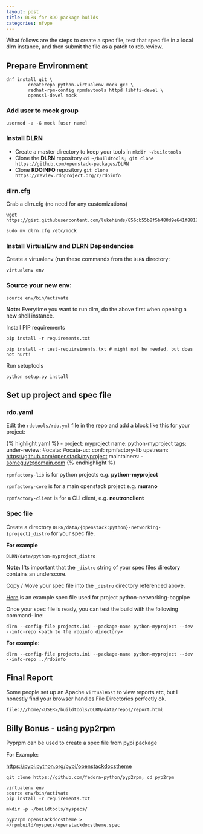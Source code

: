 ```yaml
---
layout: post
title: DLRN for RDO package builds
categories: nfvpe
---
```


What follows are the steps to create a spec file, test that spec file in a local
dlrn instance, and then submit the file as a patch to rdo.review.

## Prepare Environment

    dnf install git \
            createrepo python-virtualenv mock gcc \
            redhat-rpm-config rpmdevtools httpd libffi-devel \
            openssl-devel mock

### Add user to mock group

    usermod -a -G mock [user name]


### Install DLRN

-   Create a master directory to keep your tools in `mkdir ~/buildtools`
-   Clone the **DLRN** repository `cd ~/buildtools; git clone https://github.com/openstack-packages/DLRN`
-   Clone **RDOINFO** repository `git clone https://review.rdoproject.org/r/rdoinfo`


### dlrn.cfg

Grab a dlrn.cfg (no need for any customizations)

```
wget https://gist.githubusercontent.com/lukehinds/856cb55b8f5b480d9e641f8812749178/raw/97f813e30c89090247e5eb4d5bdca2c087b377a1/dlrn.cfg

sudo mv dlrn.cfg /etc/mock
```


### Install VirtualEnv and DLRN Dependencies

Create a virtualenv (run these commands from the `DLRN` directory:

```
virtualenv env
```

### Source your new env:

```
source env/bin/activate
```

**Note:** Everytime you want to run dlrn, do the above first when opening a new shell instance.

Install PIP requirements

```
pip install -r requirements.txt

pip install -r test-requireiments.txt # might not be needed, but does not hurt!
```

Run setuptools

    python setup.py install


## Set up project and spec file

### rdo.yaml

Edit the `rdotools/rdo.yml` file in the repo and add a block like this for your project:

{% highlight yaml %}
    - project: myproject
      name: python-myproject
      tags:
        under-review:
        #ocata:
        #ocata-uc:
      conf: rpmfactory-lib
      upstream: https://github.com/openstack/myproject
      maintainers:
        - someguy@domain.com
{% endhighlight %}

`rpmfactory-lib` is for python projects e.g. **python-myproject**

`rpmfactory-core` is for a main openstack project e.g. **murano**

`rpmfactory-client` is for a CLI client, e.g. **neutronclient**


### Spec file

Create a directory `DLRN/data/{openstack:python}-networking-{project}_distro` for your spec file.

**For example**

    DLRN/data/python-myproject_distro

**Note:** I'ts important that the `_distro` string of your spec files directory contains an underscore.

Copy / Move your spec file into the `_distro` directory referenced above.

[Here](https://raw.githubusercontent.com/lukehinds/rdo-packaging/master/python-networking-bagpipe/SPEC/python3-networking-bagpipe.spec) is an example spec file used for project python-networking-bagpipe

Once your spec file is ready, you can test the build with the following command-line:

    dlrn --config-file projects.ini --package-name python-myproject --dev --info-repo <path to the rdoinfo directory>

**For example:**

    dlrn --config-file projects.ini --package-name python-myproject --dev --info-repo ../rdoinfo

## Final Report

Some people set up an Apache `VirtualHost` to view reports etc, but I honestly find your browser handles File Directories perfectly ok.

    file:///home/<USER>/buildtools/DLRN/data/repos/report.html


## Billy Bonus - using pyp2rpm

Pyprpm can be used to create a spec file from pypi package

For Example:

<https://pypi.python.org/pypi/openstackdocstheme>

    git clone https://github.com/fedora-python/pyp2rpm; cd pyp2rpm

    virtualenv env
    source env/bin/activate
    pip install -r requirements.txt

    mkdir -p ~/buildtools/myspecs/

    pyp2rpm openstackdocstheme > ~/rpmbuild/myspecs/openstackdocstheme.spec

